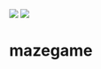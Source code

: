 <img src="https://david-dm.org/cbogart/mazegame.svg"/>
<img src="https://travis-ci.org/cbogart/mazegame.svg?branch=master">

# mazegame
